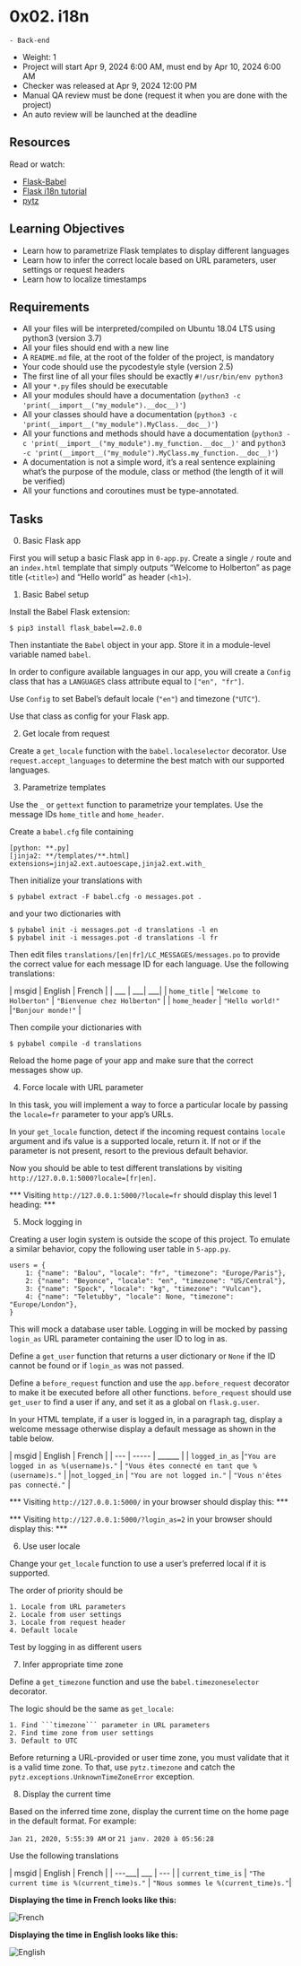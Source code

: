 # 0x02. i18n

	- Back-end

- Weight: 1
- Project will start Apr 9, 2024 6:00 AM, must end by Apr 10, 2024 6:00 AM
- Checker was released at Apr 9, 2024 12:00 PM
- Manual QA review must be done (request it when you are done with the project)
- An auto review will be launched at the deadline


## Resources

Read or watch:

- [Flask-Babel]()
- [Flask i18n tutorial]()
- [pytz]()

## Learning Objectives

- Learn how to parametrize Flask templates to display different languages
- Learn how to infer the correct locale based on URL parameters, user settings or request headers
- Learn how to localize timestamps

## Requirements

- All your files will be interpreted/compiled on Ubuntu 18.04 LTS using python3 (version 3.7)
- All your files should end with a new line
- A ```README.md``` file, at the root of the folder of the project, is mandatory
- Your code should use the pycodestyle style (version 2.5)
- The first line of all your files should be exactly ```#!/usr/bin/env python3```
- All your ```*.py``` files should be executable
- All your modules should have a documentation (```python3 -c 'print(__import__("my_module").__doc__)'```)
- All your classes should have a documentation (```python3 -c 'print(__import__("my_module").MyClass.__doc__)'```)
- All your functions and methods should have a documentation (```python3 -c 'print(__import__("my_module").my_function.__doc__)'``` and ```python3 -c 'print(__import__("my_module").MyClass.my_function.__doc__)'```)
- A documentation is not a simple word, it’s a real sentence explaining what’s the purpose of the module, class or method (the length of it will be verified)
- All your functions and coroutines must be type-annotated.

## Tasks

0. Basic Flask app

First you will setup a basic Flask app in ```0-app.py```. Create a single ```/``` route and an ```index.html``` template that simply outputs “Welcome to Holberton” as page title (```<title>```) and “Hello world” as header (```<h1>```).

1. Basic Babel setup

Install the Babel Flask extension:

```
$ pip3 install flask_babel==2.0.0
```

Then instantiate the ```Babel``` object in your app. Store it in a module-level variable named ```babel```.

In order to configure available languages in our app, you will create a ```Config``` class that has a ```LANGUAGES``` class attribute equal to ```["en", "fr"]```.

Use ```Config``` to set Babel’s default locale (```"en"```) and timezone (```"UTC"```).

Use that class as config for your Flask app.

2. Get locale from request

Create a ```get_locale``` function with the ```babel.localeselector``` decorator. Use ```request.accept_languages``` to determine the best match with our supported languages.

3. Parametrize templates

Use the ```_``` or ```gettext``` function to parametrize your templates. Use the message IDs ```home_title``` and ```home_header```.

Create a ```babel.cfg``` file containing

```
[python: **.py]
[jinja2: **/templates/**.html]
extensions=jinja2.ext.autoescape,jinja2.ext.with_
```

Then initialize your translations with

```
$ pybabel extract -F babel.cfg -o messages.pot .
```

and your two dictionaries with

```
$ pybabel init -i messages.pot -d translations -l en
$ pybabel init -i messages.pot -d translations -l fr
```

Then edit files ```translations/[en|fr]/LC_MESSAGES/messages.po``` to provide the correct value for each message ID for each language. Use the following translations:

| msgid | English | French |
| ___ | ___| ___|
| ```home_title``` | ```"Welcome to Holberton"``` | ```"Bienvenue chez Holberton"``` |
| ```home_header``` | ```"Hello world!"``` |```"Bonjour monde!"``` |

Then compile your dictionaries with

```
$ pybabel compile -d translations
```

Reload the home page of your app and make sure that the correct messages show up.

4. Force locale with URL parameter

In this task, you will implement a way to force a particular locale by passing the ```locale=fr``` parameter to your app’s URLs.

In your ```get_locale``` function, detect if the incoming request contains ```locale``` argument and ifs value is a supported locale, return it. If not or if the parameter is not present, resort to the previous default behavior.

Now you should be able to test different translations by visiting ```http://127.0.0.1:5000?locale=[fr|en]```.

*** Visiting ```http://127.0.0.1:5000/?locale=fr``` should display this level 1 heading: ***

5. Mock logging in

Creating a user login system is outside the scope of this project. To emulate a similar behavior, copy the following user table in ```5-app.py```.

```
users = {
    1: {"name": "Balou", "locale": "fr", "timezone": "Europe/Paris"},
    2: {"name": "Beyonce", "locale": "en", "timezone": "US/Central"},
    3: {"name": "Spock", "locale": "kg", "timezone": "Vulcan"},
    4: {"name": "Teletubby", "locale": None, "timezone": "Europe/London"},
}
```

This will mock a database user table. Logging in will be mocked by passing ```login_as``` URL parameter containing the user ID to log in as.

Define a ```get_user``` function that returns a user dictionary or ```None``` if the ID cannot be found or if ```login_as``` was not passed.

Define a ```before_request``` function and use the ```app.before_request``` decorator to make it be executed before all other functions. ```before_request``` should use ```get_user``` to find a user if any, and set it as a global on ```flask.g.user```.

In your HTML template, if a user is logged in, in a paragraph tag, display a welcome message otherwise display a default message as shown in the table below.

| msgid | English | French |
| --- | ----- | ______ |
| ```logged_in_as```	|```"You are logged in as %(username)s."``` | ```"Vous êtes connecté en tant que %(username)s."``` |
|```not_logged_in``` | ```"You are not logged in."``` | ```"Vous n'êtes pas connecté."``` |

*** Visiting ```http://127.0.0.1:5000/``` in your browser should display this: ***



*** Visiting ```http://127.0.0.1:5000/?login_as=2``` in your browser should display this: *** 

6. Use user locale

Change your ```get_locale``` function to use a user’s preferred local if it is supported.

The order of priority should be

	1. Locale from URL parameters
	2. Locale from user settings
	3. Locale from request header
	4. Default locale
Test by logging in as different users

7. Infer appropriate time zone

Define a ```get_timezone``` function and use the ```babel.timezoneselector``` decorator.

The logic should be the same as ```get_locale```:

	1. Find ```timezone``` parameter in URL parameters
	2. Find time zone from user settings
	3. Default to UTC

Before returning a URL-provided or user time zone, you must validate that it is a valid time zone. To that, use ```pytz.timezone``` and catch the ```pytz.exceptions.UnknownTimeZoneError``` exception.

8. Display the current time

Based on the inferred time zone, display the current time on the home page in the default format. For example:

```Jan 21, 2020, 5:55:39 AM``` or ```21 janv. 2020 à 05:56:28```

Use the following translations

| msgid	| English | French |
| ---___| ___ | --- |
| ```current_time_is``` | ```"The current time is %(current_time)s."``` | ```"Nous sommes le %(current_time)s."```|

**Displaying the time in French looks like this:**

![French](https://s3.amazonaws.com/alx-intranet.hbtn.io/uploads/medias/2020/3/bba4805d6dca0a46a0f6.png?X-Amz-Algorithm=AWS4-HMAC-SHA256&X-Amz-Credential=AKIARDDGGGOUSBVO6H7D%2F20240411%2Fus-east-1%2Fs3%2Faws4_request&X-Amz-Date=20240411T080923Z&X-Amz-Expires=86400&X-Amz-SignedHeaders=host&X-Amz-Signature=b56f037417984b8d6ad9973dbfd7238e316001df39fa1704b06377904e3ac9cb)

**Displaying the time in English looks like this:**

![English](https://s3.amazonaws.com/alx-intranet.hbtn.io/uploads/medias/2020/3/54f3be802024dbcf06f4.png?X-Amz-Algorithm=AWS4-HMAC-SHA256&X-Amz-Credential=AKIARDDGGGOUSBVO6H7D%2F20240411%2Fus-east-1%2Fs3%2Faws4_request&X-Amz-Date=20240411T080923Z&X-Amz-Expires=86400&X-Amz-SignedHeaders=host&X-Amz-Signature=11f08f1968ee7a9ccd6ee5d2a0345682103d10ab3611d983f9fd758e1d2ef44b)


